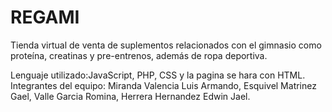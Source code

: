 # REGAMI
Tienda virtual de venta de suplementos relacionados con el gimnasio como proteína, creatinas y pre-entrenos, además de ropa deportiva.

Lenguaje utilizado:JavaScript, PHP, CSS y la pagina se hara con HTML.
Integrantes del equipo: Miranda Valencia Luis Armando, Esquivel Matrinez Gael, Valle Garcia Romina, Herrera Hernandez Edwin Jael.
